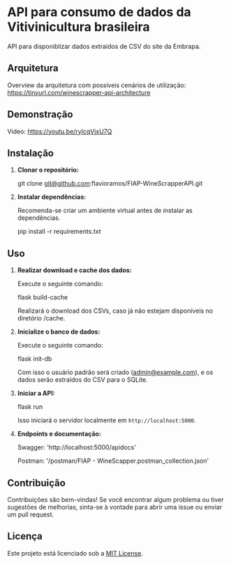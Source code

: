 # API para consumo de dados da Vitivinicultura brasileira

API para disponiblizar dados extraídos de CSV do site da Embrapa.

## Arquitetura

Overview da arquitetura com possíveis cenários de utilização: https://tinyurl.com/winescrapper-api-architecture

## Demonstração

Video: https://youtu.be/rylcqVjxU7Q


## Instalação

1. **Clonar o repositório:**

   git clone git@github.com:flavioramos/FIAP-WineScrapperAPI.git

2. **Instalar dependências:**

   Recomenda-se criar um ambiente virtual antes de instalar as dependências.

   pip install -r requirements.txt

## Uso

1. **Realizar download e cache dos dados:**

   Execute o seguinte comando:

   flask build-cache

   Realizará o download dos CSVs, caso já não estejam disponíveis no diretório /cache.
   
1. **Inicialize o banco de dados:**

   Execute o seguinte comando:

   flask init-db

   Com isso o usuário padrão será criado (admin@example.com), e os dados serão estraídos do CSV para o SQLite.

1. **Iniciar a API:**

   flask run

   Isso iniciará o servidor localmente em `http://localhost:5000`.

2. **Endpoints e documentação:**

   Swagger: 'http://localhost:5000/apidocs'
   
   Postman: '/postman/FIAP - WineScapper.postman_collection.json'
  

## Contribuição

Contribuições são bem-vindas! Se você encontrar algum problema ou tiver sugestões de melhorias, sinta-se à vontade para abrir uma issue ou enviar um pull request.

## Licença

Este projeto está licenciado sob a [MIT License](https://opensource.org/licenses/MIT).
